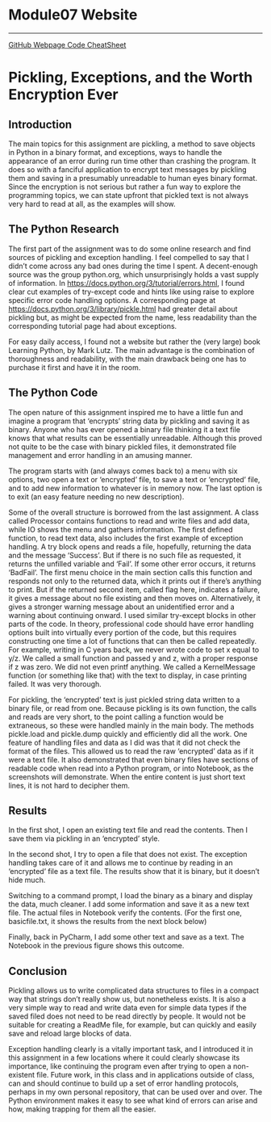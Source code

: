 # Module07 Website
--- 

[GitHub Webpage Code CheatSheet](https://github.com/KevinLeighScales/markdown-here/wiki/Markdown-Cheatsheet)

# Pickling, Exceptions, and the Worth Encryption Ever
## Introduction

The main topics for this assignment are pickling, a method to save objects in Python in a binary format, and exceptions, ways to handle the appearance of an error during run time other than crashing the program. It does so with a fanciful application to encrypt text messages by pickling them and saving in a presumably unreadable to human eyes binary format. Since the encryption is not serious but rather a fun way to explore the programming topics, we can state upfront that pickled text is not always very hard to read at all, as the examples will show.

## The Python Research
The first part of the assignment was to do some online research and find sources of pickling and exception handling. I feel compelled to say that I didn’t come across any bad ones during the time I spent. A decent-enough source was the group python.org, which unsurprisingly holds a vast supply of information. In https://docs.python.org/3/tutorial/errors.html, I found clear cut examples of try-except code and hints like using raise to explore specific error code handling options. A corresponding page at https://docs.python.org/3/library/pickle.html had greater detail about pickling but, as might be expected from the name, less readability than the corresponding tutorial page had about exceptions. 

For easy daily access, I found not a website but rather the (very large) book Learning Python, by Mark Lutz. The main advantage is the combination of thoroughness and readability, with the main drawback being one has to purchase it first and have it in the room.


## The Python Code
The open nature of this assignment inspired me to have a little fun and imagine a program that ‘encrypts’ string data by pickling and saving it as binary. Anyone who has ever opened a binary file thinking it a text file knows that what results can be essentially unreadable. Although this proved not quite to be the case with binary pickled files, it demonstrated file management and error handling in an amusing manner.

The program starts with (and always comes back to) a menu with six options, two open a text or ‘encrypted’ file, to save a text or ‘encrypted’ file, and to add new information to whatever is in memory now. The last option is to exit (an easy feature needing no new description).

Some of the overall structure is borrowed from the last assignment. A class called Processor contains functions to read and write files and add data, while IO shows the menu and gathers information. The first defined function, to read text data, also includes the first example of exception handling. A try block opens and reads a file, hopefully, returning the data and the message ‘Success’. But if there is no such file as requested, it returns the unfilled variable and ‘Fail’. If some other error occurs, it returns ‘BadFail’. The first menu choice in the main section calls this function and responds not only to the returned data, which it prints out if there’s anything to print. But if the returned second item, called flag here, indicates a failure, it gives a message about no file existing and then moves on. Alternatively, it gives a stronger warning message about an unidentified error and a warning about continuing onward. I used similar try-except blocks in other parts of the code. In theory, professional code should have error handling options built into virtually every portion of the code, but this requires constructing one time a lot of functions that can then be called repeatedly. For example, writing in C years back, we never wrote code to set x equal to y/z. We called a small function and passed y and z, with a proper response if z was zero. We did not even printf anything. We called a KernelMessage function (or something like that) with the text to display, in case printing failed. It was very thorough.

For pickling, the ‘encrypted’ text is just pickled string data written to a binary file, or read from one. Because pickling is its own function, the calls and reads are very short, to the point calling a function would be extraneous, so these were handled mainly in the main body. The methods pickle.load and pickle.dump quickly and efficiently did all the work. One feature of handling files and data as I did was that it did not check the format of the files. This allowed us to read the raw ‘encrypted’ data as if it were a text file. It also demonstrated that even binary files have sections of readable code when read into a Python program, or into Notebook, as the screenshots will demonstrate. When the entire content is just short text lines, it is not hard to decipher them.


## Results
In the first shot, I open an existing text file and read the contents. Then I save them via pickling in an ‘encrypted’ style.
 



In the second shot, I try to open a file that does not exist. The exception handling takes care of it and allows me to continue by reading in an ‘encrypted’ file as a text file. The results show that it is binary, but it doesn’t hide much.

 



Switching to a command prompt, I load the binary as a binary and display the data, much cleaner. I add some information and save it as a new text file. The actual files in Notebook verify the contents. (For the first one, basicfile.txt, it shows the results from the next block below)
  




Finally, back in PyCharm, I add some other text and save as a text. The Notebook in the previous figure shows this outcome.

 



## Conclusion
Pickling allows us to write complicated data structures to files in a compact way that strings don’t really show us, but nonetheless exists. It is also a very simple way to read and write data even for simple data types if the saved filed does not need to be read directly by people. It would not be suitable for creating a ReadMe file, for example, but can quickly and easily save and reload large blocks of data.

Exception handling clearly is a vitally important task, and I introduced it in this assignment in a few locations where it could clearly showcase its importance, like continuing the program even after trying to open a non-existent file. Future work, in this class and in applications outside of class, can and should continue to build up a set of error handling protocols, perhaps in my own personal repository, that can be used over and over. The Python environment makes it easy to see what kind of errors can arise and how, making trapping for them all the easier. 

